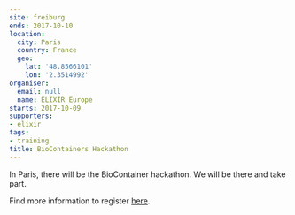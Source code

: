 ```yaml
---
site: freiburg
ends: 2017-10-10
location:
  city: Paris
  country: France
  geo:
    lat: '48.8566101'
    lon: '2.3514992'
organiser:
  email: null
  name: ELIXIR Europe
starts: 2017-10-09
supporters:
- elixir
tags:
- training
title: BioContainers Hackathon
---
```


In Paris, there will be the BioContainer hackathon. We will be there and take part.

Find more information to register [here](https://www.hackathon.com/event/biocontainers-hackathon--reproducible-bioinformatics-35601135956).
